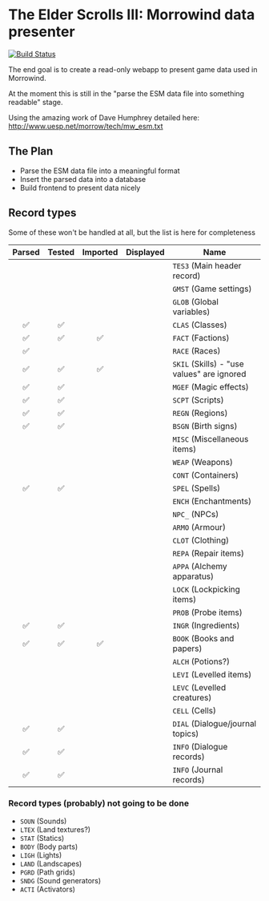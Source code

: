 # The Elder Scrolls III: Morrowind data presenter

[![Build Status](https://travis-ci.org/sevenseacat/esm-data-presenter.svg?branch=master)](https://travis-ci.org/sevenseacat/esm-data-presenter)

The end goal is to create a read-only webapp to present game data used in Morrowind.

At the moment this is still in the "parse the ESM data file into something readable" stage.

Using the amazing work of Dave Humphrey detailed here: http://www.uesp.net/morrow/tech/mw_esm.txt

## The Plan

- Parse the ESM data file into a meaningful format
- Insert the parsed data into a database
- Build frontend to present data nicely

## Record types

Some of these won't be handled at all, but the list is here for completeness

| Parsed | Tested | Imported | Displayed | Name |
| :---:  | :---:  | :---:    | :---:     |------|
|        |        |          |           | `TES3` (Main header record) |
|        |        |          |           | `GMST` (Game settings) |
|        |        |          |           | `GLOB` (Global variables) |
| ✅      | ✅     |          |           | `CLAS` (Classes) |
| ✅      | ✅     | ✅       |           | `FACT` (Factions) |
| ✅      |       |          |           | `RACE` (Races) |
| ✅      | ✅     | ✅       |           | `SKIL` (Skills) - "use values" are ignored |
| ✅      | ✅     |          |           | `MGEF` (Magic effects) |
| ✅      | ✅     |          |           | `SCPT` (Scripts) |
| ✅      | ✅     |          |           | `REGN` (Regions) |
| ✅     | ✅      |          |           | `BSGN` (Birth signs) |
|        |        |          |           | `MISC` (Miscellaneous items) |
|        |        |          |           | `WEAP` (Weapons) |
|        |        |          |           | `CONT` (Containers) |
| ✅      | ✅     |          |           | `SPEL` (Spells) |
|        |        |          |           | `ENCH` (Enchantments) |
|        |        |          |           | `NPC_` (NPCs) |
|        |        |          |           | `ARMO` (Armour) |
|        |        |          |           | `CLOT` (Clothing) |
|        |        |          |           | `REPA` (Repair items) |
|        |        |          |           | `APPA` (Alchemy apparatus) |
|        |        |          |           | `LOCK` (Lockpicking items) |
|        |        |          |           | `PROB` (Probe items) |
| ✅      | ✅     |          |           | `INGR` (Ingredients) |
| ✅      | ✅     | ✅       |           | `BOOK` (Books and papers) |
|        |        |          |           | `ALCH` (Potions?) |
|        |        |          |           | `LEVI` (Levelled items) |
|        |        |          |           | `LEVC` (Levelled creatures) |
|        |        |          |           | `CELL` (Cells) |
| ✅      | ✅     |          |           | `DIAL` (Dialogue/journal topics) |
| ✅      | ✅     |          |           | `INFO` (Dialogue records) |
| ✅      | ✅     |          |           | `INFO` (Journal records) |

### Record types (probably) not going to be done

- `SOUN` (Sounds)
- `LTEX` (Land textures?)
- `STAT` (Statics)
- `BODY` (Body parts)
- `LIGH` (Lights)
- `LAND` (Landscapes)
- `PGRD` (Path grids)
- `SNDG` (Sound generators)
- `ACTI` (Activators)
